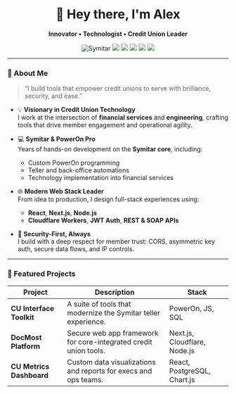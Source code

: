 <h1 align="center">👋 Hey there, I'm Alex</h1>
<p align="center">
  <strong>Innovator • Technologist • Credit Union Leader</strong>
</p>

<p align="center">
  <img src="https://img.shields.io/badge/Symitar%20Expert-%23323330.svg?style=for-the-badge&logo=data:image/svg+xml;base64,PHN2ZyB3aWR0aD0iNTAiIGhlaWdodD0iNTAiIHZpZXdCb3g9IjAgMCAxMjggMTI4IiBmaWxsPSJub25lIiB4bWxucz0iaHR0cDovL3d3dy53My5vcmcvMjAwMC9zdmciPgogIDxwYXRoIGQ9Ik02NCAxMkM5My44NTggMTIgMTE4IDE2LjE0MiAxMTggNjRDMTE4IDExMS44NTggOTMuODU4IDExNiA2NCAxMTZDNDYuNjM1IDExNiAzMy44MzcgMTEzLjEyIDIzLjg1OCAxMDYuMDE0QzExLjY4OSA5Ny4xMDEgNiA4NC4xMTYgNiA2NEM2IDE2LjE0MiAzMC4xNDIgMTIgNjQgMTJaIiBmaWxsPSIjRkZGIi8+Cjwvc3ZnPg==" alt="Symitar" />
  <img src="https://img.shields.io/badge/PowerOn%20Wizard-%23248EC2?style=for-the-badge&logo=code" />
  <img src="https://img.shields.io/badge/React-%2361DAFB?style=for-the-badge&logo=react&logoColor=black" />
  <img src="https://img.shields.io/badge/Vue.js-%23000000?style=for-the-badge&logo=vue.js" />
  <img src="https://img.shields.io/badge/Node.js-%23339933?style=for-the-badge&logo=node.js&logoColor=white" />
  <img src="https://img.shields.io/badge/SQL%20Comfortable-%23007396?style=for-the-badge&logo=postgresql&logoColor=white" />
</p>

---

### 🧠 About Me

> “I build tools that empower credit unions to serve with brilliance, security, and ease.”

- 💡 **Visionary in Credit Union Technology**  
  I work at the intersection of **financial services** and **engineering**, crafting tools that drive member engagement and operational agility.

- 💻 **Symitar & PowerOn Pro**  
  Years of hands-on development on the **Symitar core**, including:
  - Custom PowerOn programming
  - Teller and back-office automations
  - Technology implementation into financial services

- 🌐 **Modern Web Stack Leader**  
  From idea to production, I design full-stack experiences using:
  - **React**, **Next.js**, **Node.js**
  - **Cloudflare Workers**, **JWT Auth**, **REST & SOAP APIs**

- 🔐 **Security-First, Always**  
  I build with a deep respect for member trust: CORS, asymmetric key auth, secure data flows, and IP controls.

---

### 🚀 Featured Projects

| Project | Description | Stack |
|--------|-------------|-------|
| **CU Interface Toolkit** | A suite of tools that modernize the Symitar teller experience. | PowerOn, JS, SQL |
| **DocMost Platform** | Secure web app framework for core-integrated credit union tools. | Next.js, Cloudflare, Node.js |
| **CU Metrics Dashboard** | Custom data visualizations and reports for execs and ops teams. | React, PostgreSQL, Chart.js |
